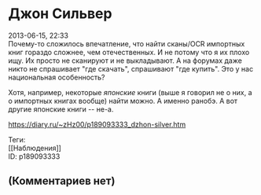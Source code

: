 Джон Сильвер
============

  
2013-06-15, 22:33  
 Почему-то сложилось впечатление, что найти сканы/OCR импортных книг гораздо сложнее, чем отечественных. И не потому что я их плохо ищу. Их просто не сканируют и не выкладывают. А на форумах даже никто не спрашивает "где скачать", спрашивают "где купить". Это у нас национальная особенность?   
   
 Хотя, например, некоторые  *японские*  книги (выше я говорил не о них, а о импортных книгах вообще) найти можно. А именно ранобэ. А вот другие японские книги -- не-а.   
  
<https://diary.ru/~zHz00/p189093333_dzhon-silver.htm>  
  
Теги:  
[[Наблюдения]]  
ID: p189093333  


(Комментариев нет)
------------------